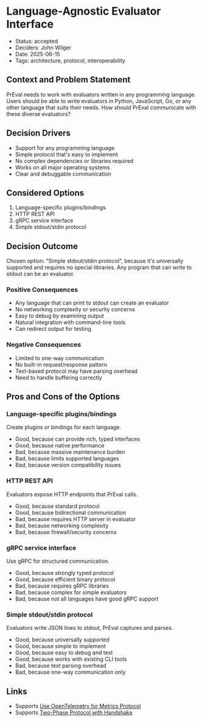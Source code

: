 # Language-Agnostic Evaluator Interface

- Status: accepted
- Deciders: John Wilger
- Date: 2025-06-15
- Tags: architecture, protocol, interoperability

## Context and Problem Statement

PrEval needs to work with evaluators written in any programming language. Users should be able to write evaluators in Python, JavaScript, Go, or any other language that suits their needs. How should PrEval communicate with these diverse evaluators?

## Decision Drivers

- Support for any programming language
- Simple protocol that's easy to implement
- No complex dependencies or libraries required
- Works on all major operating systems
- Clear and debuggable communication

## Considered Options

1. Language-specific plugins/bindings
2. HTTP REST API
3. gRPC service interface
4. Simple stdout/stdin protocol

## Decision Outcome

Chosen option: "Simple stdout/stdin protocol", because it's universally supported and requires no special libraries. Any program that can write to stdout can be an evaluator.

### Positive Consequences

- Any language that can print to stdout can create an evaluator
- No networking complexity or security concerns
- Easy to debug by examining output
- Natural integration with command-line tools
- Can redirect output for testing

### Negative Consequences

- Limited to one-way communication
- No built-in request/response pattern
- Text-based protocol may have parsing overhead
- Need to handle buffering correctly

## Pros and Cons of the Options

### Language-specific plugins/bindings

Create plugins or bindings for each language.

- Good, because can provide rich, typed interfaces
- Good, because native performance
- Bad, because massive maintenance burden
- Bad, because limits supported languages
- Bad, because version compatibility issues

### HTTP REST API

Evaluators expose HTTP endpoints that PrEval calls.

- Good, because standard protocol
- Good, because bidirectional communication
- Bad, because requires HTTP server in evaluator
- Bad, because networking complexity
- Bad, because firewall/security concerns

### gRPC service interface

Use gRPC for structured communication.

- Good, because strongly typed protocol
- Good, because efficient binary protocol
- Bad, because requires gRPC libraries
- Bad, because complex for simple evaluators
- Bad, because not all languages have good gRPC support

### Simple stdout/stdin protocol

Evaluators write JSON lines to stdout, PrEval captures and parses.

- Good, because universally supported
- Good, because simple to implement
- Good, because easy to debug and test
- Good, because works with existing CLI tools
- Bad, because text parsing overhead
- Bad, because one-way communication only

## Links

- Supports [Use OpenTelemetry for Metrics Protocol](20250615-use-opentelemetry-for-metrics-protocol.md)
- Supports [Two-Phase Protocol with Handshake](20250615-two-phase-protocol-with-handshake.md)